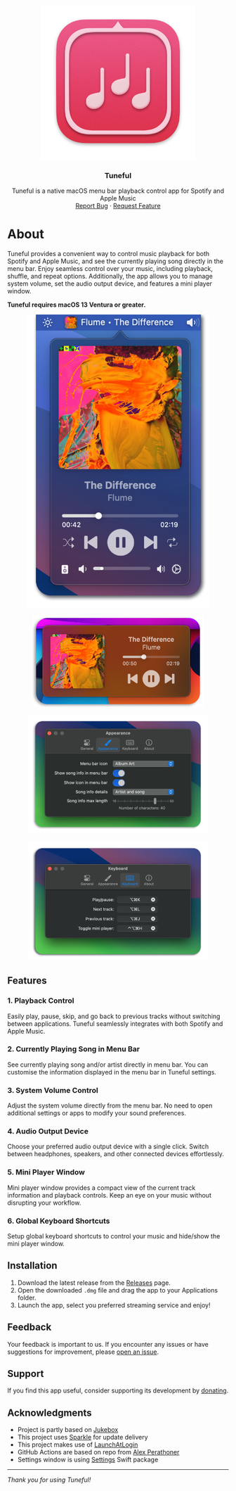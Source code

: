 <div align="center">
  <a href="https://github.com/martinfekete10/Tuneful">
    <img src="docs/images/icon.png" width="350">
  </a>

  <h3 align="center">Tuneful</h3>

  <p align="center">
    Tuneful is a native macOS menu bar playback control app for Spotify and Apple Music
    <br />
    <a href="https://github.com/martinfekete10/Tuneful/issues">Report Bug</a>
    ·
    <a href="https://github.com/martinfekete10/Tuneful/issues">Request Feature</a>
  </p>
</div>

# About

Tuneful provides a convenient way to control music playback for both Spotify and Apple Music, and see the currently playing song directly in the menu bar. Enjoy seamless control over your music, including playback, shuffle, and repeat options. Additionally, the app allows you to manage system volume, set the audio output device, and features a mini player window.

**Tuneful requires macOS 13 Ventura or greater.**

<p align="center">
  <img width="420" src="docs/images/playback.png">
</p>

<p align="center">
  <img width="390" src="docs/images/mini-player.png">
</p>

<p align="center">
  <img width="410" src="docs/images/appearance.png">
</p>

<p align="center">
  <img width="410" src="docs/images/keyboard.png">
</p>

## Features

### 1. Playback Control
Easily play, pause, skip, and go back to previous tracks without switching between applications. Tuneful seamlessly integrates with both Spotify and Apple Music.

### 2. Currently Playing Song in Menu Bar
See currently playing song and/or artist directly in menu bar. You can customise the information displayed in the menu bar in Tuneful settings.

### 3. System Volume Control
Adjust the system volume directly from the menu bar. No need to open additional settings or apps to modify your sound preferences.

### 4. Audio Output Device
Choose your preferred audio output device with a single click. Switch between headphones, speakers, and other connected devices effortlessly.

### 5. Mini Player Window
Mini player window provides a compact view of the current track information and playback controls. Keep an eye on your music without disrupting your workflow.

### 6. Global Keyboard Shortcuts
Setup global keyboard shortcuts to control your music and hide/show the mini player window.

## Installation

1. Download the latest release from the [Releases](https://github.com/martinfekete10/Tuneful/releases) page.
2. Open the downloaded `.dmg` file and drag the app to your Applications folder.
3. Launch the app, select you preferred streaming service and enjoy!

## Feedback

Your feedback is important to us. If you encounter any issues or have suggestions for improvement, please [open an issue](https://github.com/martinfekete10/Tuneful/issues).

## Support

If you find this app useful, consider supporting its development by [donating](https://ko-fi.com/martinfekete).

## Acknowledgments

- Project is partly based on [Jukebox](https://github.com/Jaysce/Jukebox/tree/main)
- This project uses [Sparkle](https://sparkle-project.org) for update delivery
- This project makes use of [LaunchAtLogin](https://github.com/sindresorhus/LaunchAtLogin)
- GitHub Actions are based on repo from [Alex Perathoner](https://github.com/AlexPerathoner/SparkleReleaseTest)
- Settings window is using [Settings](https://github.com/sindresorhus/Settings) Swift package

---

*Thank you for using Tuneful!*
